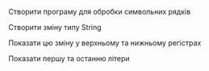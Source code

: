 Створити програму для обробки символьних рядків

Створити зміну типу String

Показати цю зміну у верхньому та нижньому регістрах

Показати першу та останню літери